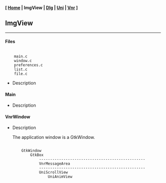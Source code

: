 <link href="../style.css" rel="stylesheet"></link>

**[ [Home](../index.html) | ImgView | [Dlg](10-dlg.html) | [Uni](15-uni.html) | [Vnr](20-vnr.html) ]**

## ImgView

---

#### Files

```

    main.c
    window.c
    preferences.c
    list.c
    file.c

```

* Description


#### Main

* Description
    

#### VnrWindow

* Description
    
    The application window is a GtkWindow. 

    ```
    
        GtkWindow
            GtkBox
                ------------------------------------------------
                VnrMessageArea
                ------------------------------------------------
                UniScrollView
                    UniAnimView
            
    ```

<br>

